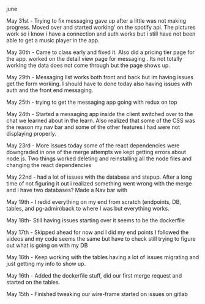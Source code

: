 
june

May 31st - Trying to fix messaging gave up after a little was not making progress. Moved over and started working'
on the spotify api. The pictures work so i know i have a connection and auth works but i still have not been able
to get a music player in the app.

May 30th - Came to class early and fixed it. Also did a pricing tier page for the app.  worked on the detail view page
for messaging . Its not totally working the data does not come through but the page shows up.

May 29th - Messaging list works both front and back but im having issues get the form working. I should have to done today also having issues with auth and the front end messaging.

May 25th - trying to get the messaging app going with redux on top

May 24th - Started a messaging app inside the client switched over to the chat we learned about in the learn.
Also realized that some of the CSS was the reason my nav bar and some of the other features i had were not displaying
properly.

May 23rd - More issues today some of the react dependencies were downgraded in one of the merge attempts
we kept getting errors about node.js. Two things worked deleting and reinstalling all the node files
and changing the react dependencies

May 22nd - had a lot of issues with the database and stepup. After a long time of not figuring it out i realized something went wrong with the merge and i have two databases? Made a Nav bar with

May 19th - I redid everything on my end from scratch (endpoints, DB, tables, and pg-admin)back to where I was
but everything works.

May 18th- Still having issues starting over it seems to be the dockerfile

May 17th - Skipped ahead for now and I did my end points I followed the videos and my code seems the same but have to check still trying to figure out what is going on with my DB

May 16th - Keep working with the tables having a lot of issues migrating and just getting my info to show up.

May 16th - Added the dockerfile stuff, did our first merge request and started on the tables.

May 15th - Finished tweaking our wire-frame started on issues on gitlab
